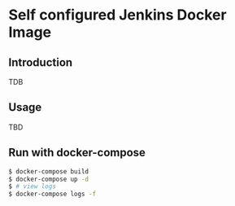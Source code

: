 # Self configured Jenkins Docker Image

## Introduction
TDB

## Usage
TBD

## Run with docker-compose

```sh
$ docker-compose build
$ docker-compose up -d
$ # view logs
$ docker-compose logs -f
```